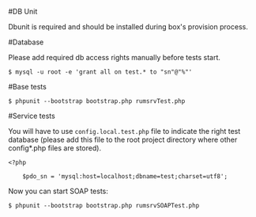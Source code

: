 
#DB Unit

Dbunit is required and should be installed during box's provision process.

#Database

Please add required db access rights manually before tests start. 

    $ mysql -u root -e 'grant all on test.* to "sn"@"%"'

#Base tests

    $ phpunit --bootstrap bootstrap.php rumsrvTest.php

#Service tests

You will have to use `config.local.test.php` file to indicate the right test database (please add this file to the root project directory where other config*.php files are stored).

    <?php
    
        $pdo_sn = 'mysql:host=localhost;dbname=test;charset=utf8';

Now you can start SOAP tests:

    $ phpunit --bootstrap bootstrap.php rumsrvSOAPTest.php

